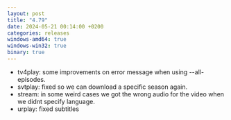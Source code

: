 ```yaml
---
layout: post
title: "4.79"
date: 2024-05-21 00:14:00 +0200
categories: releases
windows-amd64: true
windows-win32: true
binary: true
---
```


* tv4play: some improvements on error message when using --all-episodes.
* svtplay: fixed so we can download a specific season again.
* stream: in some weird cases we got the wrong audio for the video when we didnt specify language.
* urplay: fixed subtitles
